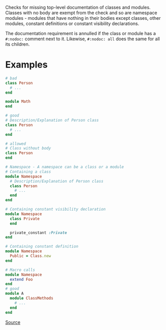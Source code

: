
Checks for missing top-level documentation of classes and
modules. Classes with no body are exempt from the check and so are
namespace modules - modules that have nothing in their bodies except
classes, other modules, constant definitions or constant visibility
declarations.

The documentation requirement is annulled if the class or module has
a `#:nodoc:` comment next to it. Likewise, `#:nodoc: all` does the
same for all its children.

# Examples

```ruby
# bad
class Person
  # ...
end

module Math
end

# good
# Description/Explanation of Person class
class Person
  # ...
end

# allowed
# Class without body
class Person
end

# Namespace - A namespace can be a class or a module
# Containing a class
module Namespace
  # Description/Explanation of Person class
  class Person
    # ...
  end
end

# Containing constant visibility declaration
module Namespace
  class Private
  end

  private_constant :Private
end

# Containing constant definition
module Namespace
  Public = Class.new
end

# Macro calls
module Namespace
  extend Foo
end
# good
module A
  module ClassMethods
    # ...
  end
end
```

[Source](http://www.rubydoc.info/gems/rubocop/RuboCop/Cop/Style/Documentation)